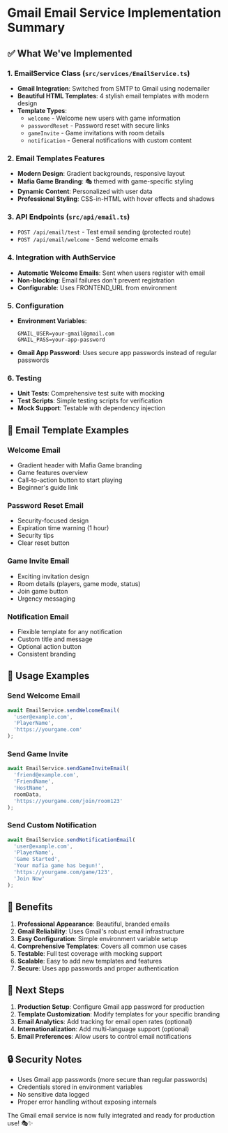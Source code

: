 # Gmail Email Service Implementation Summary

## ✅ What We've Implemented

### 1. EmailService Class (`src/services/EmailService.ts`)
- **Gmail Integration**: Switched from SMTP to Gmail using nodemailer
- **Beautiful HTML Templates**: 4 stylish email templates with modern design
- **Template Types**:
  - `welcome` - Welcome new users with game information
  - `passwordReset` - Password reset with secure links
  - `gameInvite` - Game invitations with room details
  - `notification` - General notifications with custom content

### 2. Email Templates Features
- **Modern Design**: Gradient backgrounds, responsive layout
- **Mafia Game Branding**: 🎭 themed with game-specific styling
- **Dynamic Content**: Personalized with user data
- **Professional Styling**: CSS-in-HTML with hover effects and shadows

### 3. API Endpoints (`src/api/email.ts`)
- `POST /api/email/test` - Test email sending (protected route)
- `POST /api/email/welcome` - Send welcome emails

### 4. Integration with AuthService
- **Automatic Welcome Emails**: Sent when users register with email
- **Non-blocking**: Email failures don't prevent registration
- **Configurable**: Uses FRONTEND_URL from environment

### 5. Configuration
- **Environment Variables**:
  ```env
  GMAIL_USER=your-gmail@gmail.com
  GMAIL_PASS=your-app-password
  ```
- **Gmail App Password**: Uses secure app passwords instead of regular passwords

### 6. Testing
- **Unit Tests**: Comprehensive test suite with mocking
- **Test Scripts**: Simple testing scripts for verification
- **Mock Support**: Testable with dependency injection

## 🎨 Email Template Examples

### Welcome Email
- Gradient header with Mafia Game branding
- Game features overview
- Call-to-action button to start playing
- Beginner's guide link

### Password Reset Email
- Security-focused design
- Expiration time warning (1 hour)
- Security tips
- Clear reset button

### Game Invite Email
- Exciting invitation design
- Room details (players, game mode, status)
- Join game button
- Urgency messaging

### Notification Email
- Flexible template for any notification
- Custom title and message
- Optional action button
- Consistent branding

## 🔧 Usage Examples

### Send Welcome Email
```typescript
await EmailService.sendWelcomeEmail(
  'user@example.com',
  'PlayerName',
  'https://yourgame.com'
);
```

### Send Game Invite
```typescript
await EmailService.sendGameInviteEmail(
  'friend@example.com',
  'FriendName',
  'HostName',
  roomData,
  'https://yourgame.com/join/room123'
);
```

### Send Custom Notification
```typescript
await EmailService.sendNotificationEmail(
  'user@example.com',
  'PlayerName',
  'Game Started',
  'Your mafia game has begun!',
  'https://yourgame.com/game/123',
  'Join Now'
);
```

## 🚀 Benefits

1. **Professional Appearance**: Beautiful, branded emails
2. **Gmail Reliability**: Uses Gmail's robust email infrastructure
3. **Easy Configuration**: Simple environment variable setup
4. **Comprehensive Templates**: Covers all common use cases
5. **Testable**: Full test coverage with mocking support
6. **Scalable**: Easy to add new templates and features
7. **Secure**: Uses app passwords and proper authentication

## 📝 Next Steps

1. **Production Setup**: Configure Gmail app password for production
2. **Template Customization**: Modify templates for your specific branding
3. **Email Analytics**: Add tracking for email open rates (optional)
4. **Internationalization**: Add multi-language support (optional)
5. **Email Preferences**: Allow users to control email notifications

## 🔒 Security Notes

- Uses Gmail app passwords (more secure than regular passwords)
- Credentials stored in environment variables
- No sensitive data logged
- Proper error handling without exposing internals

The Gmail email service is now fully integrated and ready for production use! 🎭✨